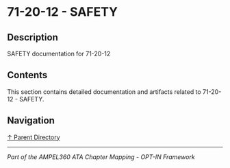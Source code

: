 # 71-20-12 - SAFETY

## Description

SAFETY documentation for 71-20-12

## Contents

This section contains detailed documentation and artifacts related to 71-20-12 - SAFETY.

## Navigation

[↑ Parent Directory](../README.md)

---

*Part of the AMPEL360 ATA Chapter Mapping - OPT-IN Framework*
